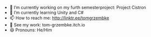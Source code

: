 
- 🔭 I’m currently working on my furth semesterproject: Project Cistron
- 🌱 I’m currently learning Unity and C#
- 📫 How to reach me: http://linktr.ee/tomgrzembke
- 👾 See my work: tom-grzembke.itch.io
- 😄 Pronouns: He/Him
